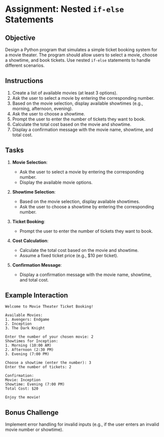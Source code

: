 
# Assignment: Nested `if-else` Statements

## Objective

Design a Python program that simulates a simple ticket booking system for a movie theater. The program should allow users to select a movie, choose a showtime, and book tickets. Use nested `if-else` statements to handle different scenarios.

## Instructions

1. Create a list of available movies (at least 3 options).
2. Ask the user to select a movie by entering the corresponding number.
3. Based on the movie selection, display available showtimes (e.g., morning, afternoon, evening).
4. Ask the user to choose a showtime.
5. Prompt the user to enter the number of tickets they want to book.
6. Calculate the total cost based on the movie and showtime.
7. Display a confirmation message with the movie name, showtime, and total cost.

## Tasks

1. **Movie Selection**:
   - Ask the user to select a movie by entering the corresponding number.
   - Display the available movie options.

2. **Showtime Selection**:
   - Based on the movie selection, display available showtimes.
   - Ask the user to choose a showtime by entering the corresponding number.

3. **Ticket Booking**:
   - Prompt the user to enter the number of tickets they want to book.

4. **Cost Calculation**:
   - Calculate the total cost based on the movie and showtime.
   - Assume a fixed ticket price (e.g., $10 per ticket).

5. **Confirmation Message**:
   - Display a confirmation message with the movie name, showtime, and total cost.

## Example Interaction

```
Welcome to Movie Theater Ticket Booking!

Available Movies:
1. Avengers: Endgame
2. Inception
3. The Dark Knight

Enter the number of your chosen movie: 2
Showtimes for Inception:
1. Morning (10:00 AM)
2. Afternoon (2:30 PM)
3. Evening (7:00 PM)

Choose a showtime (enter the number): 3
Enter the number of tickets: 2

Confirmation:
Movie: Inception
Showtime: Evening (7:00 PM)
Total Cost: $20

Enjoy the movie!
```

## Bonus Challenge

Implement error handling for invalid inputs (e.g., if the user enters an invalid movie number or showtime).
